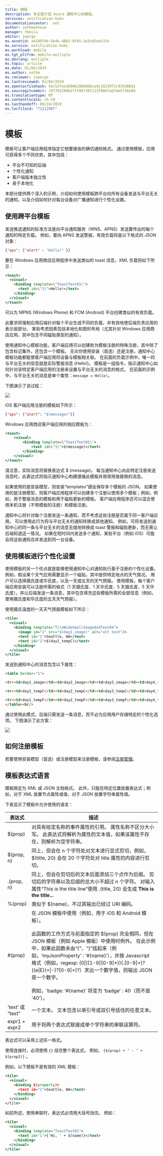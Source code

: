 ```yaml
---
title: 模板
description: 本主题介绍 Azure 通知中心的模板。
services: notification-hubs
documentationcenter: .net
author: sethmanheim
manager: femila
editor: jwargo
ms.assetid: a41897bb-5b4b-48b2-bfd5-2e3c65edc37e
ms.service: notification-hubs
ms.workload: mobile
ms.tgt_pltfrm: mobile-multiple
ms.devlang: multiple
ms.topic: article
ms.date: 01/04/2019
ms.author: sethm
ms.reviewer: jowargo
ms.lastreviewed: 01/04/2019
ms.openlocfilehash: 54c53fee260062960d6bce9c1822971c935d88d1
ms.sourcegitcommit: 7df70220062f1f09738f113f860fad7ab5736e88
ms.translationtype: MT
ms.contentlocale: zh-CN
ms.lasthandoff: 09/24/2019
ms.locfileid: "71212987"
---
```

# <a name="templates"></a>模板

模板可让客户端应用程序指定它想要接收的确切通知格式。 通过使用模板，应用可获得多个不同优势，其中包括：

- 平台不可知的后端
- 个性化通知
- 客户端版本独立性
- 易于本地化

本部分提供两个深入的示例，介绍如何使用模板跨平台向所有设备发送与平台无关的通知，以及介绍如何针对每台设备对广播通知进行个性化设置。

## <a name="using-templates-cross-platform"></a>使用跨平台模板

发送推送通知的标准方法是向平台通知服务（WNS、APNS）发送要传出的每个通知的特定负载。 例如，要向 APNS 发送警报，有效负载将是以下格式的 JSON 对象：

```json
{"aps": {"alert" : "Hello!" }}
```

要在 Windows 应用商店应用程序中发送类似的 toast 消息，XML 负载将如下所示：

```xml
<toast>
  <visual>
    <binding template=\"ToastText01\">
      <text id=\"1\">Hello!</text>
    </binding>
  </visual>
</toast>
```

可以为 MPNS (Windows Phone) 和 FCM (Android) 平台创建类似的有效负载。

此要求将强制应用后端针对每个平台生成不同的负载，并有效地使后端负责应用的表示层部分。 某些考虑因素包括本地化和图形布局（尤其针对 Windows 应用商店应用，其中包含不同磁贴类型的通知）。

使用通知中心模板功能，客户端应用可以创建称为模板注册的特殊注册，其中除了包含标记集外，还包含一个模板。 无论你使用安装（首选）还是注册，通知中心模板功能都能使客户端应用将设备与模板相关联。 在前面的负载示例中，唯一的与平台无关的信息就是实际警报消息 (Hello!)。 模板是一组指令，指示通知中心如何针对该特定客户端应用的注册来设置与平台无关的消息的格式。 在前面的示例中，与平台无关的消息是单个属性：`message = Hello!`。

下图演示了该过程：

![](./media/notification-hubs-templates/notification-hubs-hello.png)

iOS 客户端应用注册的模板如下所示：

```json
{"aps": {"alert": "$(message)"}}
```

Windows 应用商店客户端应用的相应模板为：

```xml
<toast>
    <visual>
        <binding template=\"ToastText01\">
            <text id=\"1\">$(message)</text>
        </binding>
    </visual>
</toast>
```

请注意，实际消息将替换表达式 $ (message)。 每当通知中心向此特定注册发送消息时，此表达式将指示通知中心构建遵循此模板并用常用值替换的消息。

如果使用的是安装模型，则安装“templates”键会保存多个模板的 JSON。 如果使用的是注册模型，则客户端应用程序可以创建多个注册以使用多个模板；例如，例如，用于警报消息的模板和用于磁贴更新的模板。 客户端应用程序还可以混合使用本机注册（不带模板的注册）和模板注册。

通知中心将针对每个注册发送一条通知，而不考虑这些注册是否属于同一客户端应用。 可以使用此行为将与平台无关的通知转换成其他通知。 例如，可将发送到通知中心的同一条与平台无关的消息无缝地转换成 toast 警报和磁贴更新，而无需让后端知道这一情况。 如果在短时间内发送多个通知，某些平台（例如 iOS）可能会将这些通知合并发送到同一台设备。

## <a name="using-templates-for-personalization"></a>使用模板进行个性化设置

使用模板的另一个优点就是能够使用通知中心对通知执行基于注册的个性化设置。 例如，假设某个天气应用需要显示一个磁贴，其中提供特定地点的天气情况。 用户可以选择摄氏度或华氏度，以及一天或五天的天气预报。 使用模板，每个客户端应用安装可以注册所需的格式（1 天摄氏度、1 天华氏度、5 天摄氏度、5 天华氏度），并让后端发送一条消息，其中包含填充这些模板所需的全部信息（例如，使用摄氏度和华氏度的五天天气预报）。

使用摄氏温度的一天天气预报模板如下所示：

```xml
<tile>
  <visual>
    <binding template="TileWideSmallImageAndText04">
      <image id="1" src="$(day1_image)" alt="alt text"/>
      <text id="1">Seattle, WA</text>
      <text id="2">$(day1_tempC)</text>
    </binding>  
  </visual>
</tile>
```

发送到通知中心的消息包含以下属性：

```html
<table border="1">

<tr><td>day1_image</td><td>day2_image</td><td>day3_image</td><td>day4_image</td><td>day5_image</td></tr>

<tr><td>day1_tempC</td><td>day2_tempC</td><td>day3_tempC</td><td>day4_tempC</td><td>day5_tempC</td></tr>

<tr><td>day1_tempF</td><td>day2_tempF</td><td>day3_tempF</td><td>day4_tempF</td><td>day5_tempF</td></tr>
</table><br/>
```

通过使用此模式，后端只需发送一条消息，而不必为应用用户存储特定的个性化选项。 下图演示了此方案：

![](./media/notification-hubs-templates/notification-hubs-registration-specific.png)

## <a name="how-to-register-templates"></a>如何注册模板

若要使用安装模型（首选）或注册模型来注册模板，请参阅[注册管理](notification-hubs-push-notification-registration-management.md)。

## <a name="template-expression-language"></a>模板表达式语言

模板限定为 XML 或 JSON 文档格式。 此外，只能在特定位置放置表达式；例如，对于 XML 放置节点属性或值，对于 JSON 放置字符串属性值。

下表显示了模板中允许使用的语言：

| 表达式       | 描述 |
| ---------------- | --- |
| $(prop)          | 对具有给定名称的事件属性的引用。 属性名称不区分大小写。 此表达式将解析为属性的文本值，如果该属性不存在，则解析为空字符串。 |
| $(prop, n)       | 同上，但会在 n 个字符处对文本进行显式剪切，例如，$(title, 20) 会在 20 个字符处对 title 属性的内容进行剪切。 |
| .(prop, n)       | 同上，但会在剪切后的文本后面添加三个点作为后缀。 剪切后的字符串以及后缀的总大小不超过 n 个字符。 对输入属性“This is the title line”使用 .(title, 20) 会生成 **This is the title...** |
| %(prop)          | 类似于 $(name)，不过其输出已经过 URI 编码。 |
| #(prop)          | 在 JSON 模板中使用（例如，用于 iOS 和 Android 模板）。<br><br>此函数的工作方式与前面指定的 $(prop) 完全相同，但在 JSON 模板（例如 Apple 模板）中使用时例外。 在此示例中，如果此函数未由“{”、“}”括起来（例如，‘myJsonProperty’ : ‘#(name)’），并按 Javascript 格式（例如，regexp: (0&#124;(&#91;1-9&#93;&#91;0-9&#93;*))(\.&#91;0-9&#93;+)?((e&#124;E)(+&#124;-)?&#91;0-9&#93;+)?）求出一个数字值，则输出 JSON 是一个数字。<br><br>例如，‘badge: ‘#(name)’ 将变为 ‘badge’ : 40（而不是 ‘40‘）。 |
| ‘text’ 或 “text” | 一个文本。 文本包含以单引号或双引号括住的任意文本。 |
| expr1 + expr2    | 用于将两个表达式联接成单个字符串的串联运算符。 |

表达式可以采用上述任一格式。

使用连接时，必须使用 `{}` 括住整个表达式。 例如， `{$(prop) + ‘ - ’ + $(prop2)}` 。

例如，以下模板不是有效的 XML 模板：

```xml
<tile>
  <visual>
    <binding $(property)>
      <text id="1">Seattle, WA</text>
    </binding>  
  </visual>
</tile>
```

如前所述，使用串联时，表达式必须用大括号括住。 例如：

```xml
<tile>
  <visual>
    <binding template="ToastText01">
      <text id="1">{'Hi, ' + $(name)}</text>
    </binding>  
  </visual>
</tile>
```
